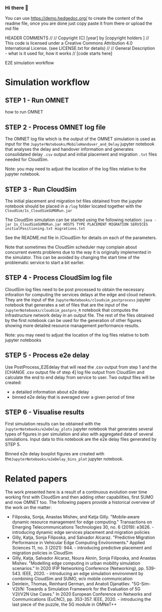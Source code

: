 ### Hi there 👋

<!--
**EdgeSimulation/EdgeSimulation** is a ✨ _special_ ✨ repository because its `README.md` (this file) appears on your GitHub profile.

Here are some ideas to get you started:

- 🔭 I’m currently working on ...
- 🌱 I’m currently learning ...
- 👯 I’m looking to collaborate on ...
- 🤔 I’m looking for help with ...
- 💬 Ask me about ...
- 📫 How to reach me: ...
- 😄 Pronouns: ...
- ⚡ Fun fact: ...
-->

You can use https://demo.hedgedoc.org/ to create the content of the readme file, once you are done just copy paste it from there or upload the md file

 
HEADER COMMENTS
//
// Copyright (C) [year] by [copyright holders <email>]
// This code is licensed under a Creative Commons Attribution 4.0 International License. (see LICENSE.txt for details)
//
// General Description - what is it used for, how it works
//
[code starts here]
 

E2E simulation workflow

# Simulation workflow


## STEP 1 - Run OMNET

how to run OMNET

## STEP 2 - Process OMNET log file

The OMNET log file which is the output of the OMNET simulation is used as input for the ```JupyterNotebooks/MobileHandover_and_Delay``` jupyter notebook that analyses the delay and handover information and generates consolidated delay ```.csv``` output and initial placement and migration ```.txt``` files needed for CloudSim.

Note: you may need to adjust the location of the log files relative to the jupyter notebook.

## STEP 3 - Run CloudSim

The initial placement and migration txt files obtained from the jupyter notebook should be placed in a ```/log``` folder located together with the ```CloudSim/1s_CloudSimSUMORun.jar```

The CloudSim simulation can be started using the following notation:
```java -jar 1s_CloudSimSUMORun.jar HOSTS TYPE PLACEMENT MIGRATION SERVICES initialPositioning.txt migrations.txt```

See the README.md file in /CloudSim for details on each of the parameters.

Note that sometimes the CloudSim scheduler may complain about concurrent events problems due to the way it is originally implemented in the simulator. This can be avoided by changing the start time of the problematic service to start a bit earlier.

## STEP 4 - Process CloudSim log file

CloudSim log files need to be post processed to obtain the necessary inforation for computing the services delays at the edge and cloud network. They are the input of the ```JupyterNotebooks/cloudsim_postprocess``` jupyter notebook that generates a set of files that are the input of the ```JupyterNotebooks/cloudsim_postpro_R``` notebook that computes the infrastructure network delay in an output file. The rest of the files obtained by the first notebook can be used for the generation of other figures showing more detailed resource management performance results.

Note: you may need to adjust the location of the log files relative to both jupyter notebooks

## STEP 5 - Process e2e delay

Use PostProcess_E2Edelay that will read the .csv output from step 1 and the [CHANGE .csv output file of step 4] log file output from CloudSim and calculate the end to end delay from service to user. Two output files will be created:
* a detailed information about e2e delay
* binned e2e delay that is averaged over a given period of time 

## STEP 6 - Visualise results


First simulation results can be obtained with the ```JupyterNotebooks/e2eDelay_plots``` jupyter notebook that generates several types of figures in per simulation and also with aggregated data of several simulations. Input data to this notebook are the e2e delay files generated by STEP 5.

Binned e2e delay boxplot figures  are created with the```JupyterNotebooks/e2eDelay_bins_plot``` jupyter notebook.

 
# Related papers
 
 The work presented here is a result of a continuous evolution over time working first with CloudSim and then adding other capabilities, first SUMO and now OMNET too.
 The following papers provide a historical overview of the work on the matter:
 
 * Filiposka, Sonja, Anastas Mishev, and Katja Gilly. "Mobile‐aware dynamic resource management for edge computing." Transactions on Emerging Telecommunications Technologies 30, no. 6 (2019): e3626. - introducing dynamic edge services placement and migration policies
* Gilly, Katja, Sonja Filiposka, and Salvador Alcaraz. "Predictive Migration Performance in Vehicular Edge Computing Environments." Applied Sciences 11, no. 3 (2021): 944. - introducing predictive placement and migration policies in CloudSim
* Gilly, Katja, Salvador Alcaraz, Noura Aknin, Sonja Filiposka, and Anastas Mishev. "Modelling edge computing in urban mobility simulation scenarios." In 2020 IFIP Networking Conference (Networking), pp. 539-543. IEEE, 2020. - introducing an edge simulation environment by combining CloudSim and SUMO, w/o mobile communication
* Deinlein, Thomas, Reinhard German, and Anatoli Djanatliev. "5G-Sim-V2I/N: Towards a Simulation Framework for the Evaluation of 5G V2I/V2N Use Cases." In 2020 European Conference on Networks and Communications (EuCNC), pp. 353-357. IEEE, 2020. - introducing the last piece of the puzzle, the 5G module in OMNeT++
 
 
